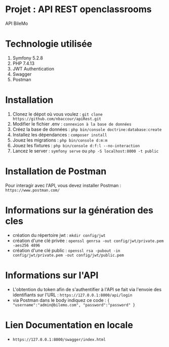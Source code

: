 # Projet : API REST openclassrooms
API BileMo

# Technologie utilisée

1. Symfony 5.2.8
2. PHP 7.4.13
3. JWT Authentication
4. Swagger
5. Postman

# Installation

1. Clonez le dépot où vous voulez : `git clone https://github.com/nbaccour/apiRest.git`
2. Modifier le fichier .env : `connexion à la base de données`
3. Créez la base de données : `php bin/console doctrine:database:create`
4. Installez les dépendances : `composer install`
5. Jouez les migrations : `php bin/console d:m:m`
6. Jouez les fixtures : `php bin/console d:f:l --no-interaction`
7. Lancez le server : `symfony serve` ou `php -S localhost:8000 -t public`

# Installation de Postman

Pour interagir avec l'API, vous devez installer Postman : 
`https://www.postman.com/`

# Informations sur la génération des cles
- création du répertoire jwt :
`mkdir config/jwt`
- création d'une clé privée :
`openssl genrsa -out config/jwt/private.pem -aes256 4896`
- création d'une clé public :
`openssl rsa -pubout -in config/jwt/private.pem -out config/jwt/public.pem`

# Informations sur l'API

- L'obtention du token afin de s'authentifier à l'API se fait via l'envoie des identifiants sur l'URL : `https://127.0.0.1:8000/api/login`
- via Postman dans le body indiquez ce code : 
`
{
    "username":"admin@bilemo.com",
    "password":"password"
}
`

# Lien Documentation en locale

- `https://127.0.0.1:8000/swagger/index.html`
